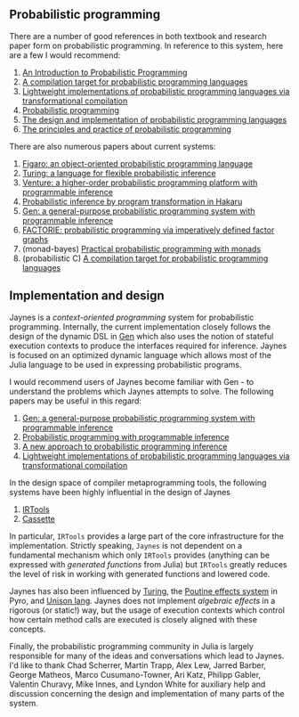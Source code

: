 ## Probabilistic programming

There are a number of good references in both textbook and research paper form on probabilistic programming. In reference to this system, here are a few I would recommend:

1. [An Introduction to Probabilistic Programming](https://arxiv.org/abs/1809.10756)
2. [A compilation target for probabilistic programming languages](http://proceedings.mlr.press/v32/paige14.pdf)
4. [Lightweight implementations of probabilistic programming languages via transformational compilation](http://proceedings.mlr.press/v15/wingate11a/wingate11a.pdf)
5. [Probabilistic programming](http://human-centered.ai/wordpress/wp-content/uploads/2016/10/GORDON-HENZINGER-NORI-RAJAMANI-2014-Probabilistic-Programming.pdf)
6. [The design and implementation of probabilistic programming languages](http://dippl.org/)
7. [The principles and practice of probabilistic programming](https://web.stanford.edu/~ngoodman/papers/POPL2013-abstract.pdf)

There are also numerous papers about current systems:

1. [Figaro: an object-oriented probabilistic programming language](https://pdfs.semanticscholar.org/0bec/492d110c0746cb3e4dbdf411007ec0bc8772.pdf)
2. [Turing: a language for flexible probabilistic inference](http://proceedings.mlr.press/v84/ge18b/ge18b.pdf)
3. [Venture: a higher-order probabilistic programming platform with programmable inference](https://arxiv.org/abs/1404.0099)
4. [Probabilistic inference by program transformation in Hakaru](https://link.springer.com/chapter/10.1007%2F978-3-319-29604-3_5)
5. [Gen: a general-purpose probabilistic programming system with programmable inference](https://dl.acm.org/doi/10.1145/3314221.3314642)
6. [FACTORIE: probabilistic programming via imperatively defined factor graphs](https://papers.nips.cc/paper/3654-factorie-probabilistic-programming-via-imperatively-defined-factor-graphs.pdf)
7. (monad-bayes) [Practical probabilistic programming with monads](https://dl.acm.org/doi/10.1145/2887747.2804317)
8. (probabilistic C) [A compilation target for probabilistic programming languages](http://proceedings.mlr.press/v32/paige14.pdf)

## Implementation and design

Jaynes is a _context-oriented programming_ system for probabilistic programming. Internally, the current implementation closely follows the design of the dynamic DSL in [Gen](https://www.gen.dev/) which also uses the notion of stateful execution contexts to produce the interfaces required for inference. Jaynes is focused on an optimized dynamic language which allows most of the Julia language to be used in expressing probabilistic programs.

I would recommend users of Jaynes become familiar with Gen - to understand the problems which Jaynes attempts to solve. The following papers may be useful in this regard:

1. [Gen: a general-purpose probabilistic programming system with programmable inference](https://dl.acm.org/doi/10.1145/3314221.3314642)
2. [Probabilistic programming with programmable inference](https://people.csail.mit.edu/rinard/paper/pldi18.pdf)
3. [A new approach to probabilistic programming inference](http://proceedings.mlr.press/v33/wood14.pdf)
4. [Lightweight implementations of probabilistic programming languages via transformational compilation](http://proceedings.mlr.press/v15/wingate11a/wingate11a.pdf)

In the design space of compiler metaprogramming tools, the following systems have been highly influential in the design of Jaynes

1. [IRTools](https://github.com/FluxML/IRTools.jl)
2. [Cassette](https://github.com/jrevels/Cassette.jl)

In particular, `IRTools` provides a large part of the core infrastructure for the implementation. Strictly speaking, `Jaynes` is not dependent on a fundamental mechanism which only `IRTools` provides (anything can be expressed with _generated functions_ from Julia) but `IRTools` greatly reduces the level of risk in working with generated functions and lowered code.

Jaynes has also been influenced by [Turing](https://turing.ml/dev/), the [Poutine effects system](https://docs.pyro.ai/en/stable/poutine.html) in Pyro, and [Unison lang](https://www.unisonweb.org/). Jaynes does not implement _algebraic effects_ in a rigorous (or static!) way, but the usage of execution contexts which control how certain method calls are executed is closely aligned with these concepts.

Finally, the probabilistic programming community in Julia is largely responsible for many of the ideas and conversations which lead to Jaynes. I'd like to thank Chad Scherrer, Martin Trapp, Alex Lew, Jarred Barber, George Matheos, Marco Cusumano-Towner, Ari Katz, Philipp Gabler, Valentin Churavy, Mike Innes, and Lyndon White for auxiliary help and discussion concerning the design and implementation of many parts of the system.

